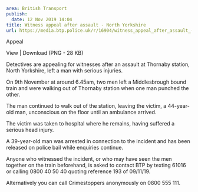 ```yaml
area: British Transport
publish:
  date: 12 Nov 2019 14:04
title: Witness appeal after assault - North Yorkshire
url: https://media.btp.police.uk/r/16904/witness_appeal_after_assault_-_north_yorkshire_
```

Appeal

View | Download (PNG - 28 KB)

Detectives are appealing for witnesses after an assault at Thornaby station, North Yorkshire, left a man with serious injuries.

On 9th November at around 6.45am, two men left a Middlesbrough bound train and were walking out of Thornaby station when one man punched the other.

The man continued to walk out of the station, leaving the victim, a 44-year-old man, unconscious on the floor until an ambulance arrived.

The victim was taken to hospital where he remains, having suffered a serious head injury.

A 39-year-old man was arrested in connection to the incident and has been released on police bail while enquiries continue.

Anyone who witnessed the incident, or who may have seen the men together on the train beforehand, is asked to contact BTP by texting 61016 or calling 0800 40 50 40 quoting reference 193 of 09/11/19.

Alternatively you can call Crimestoppers anonymously on 0800 555 111.
